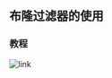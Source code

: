 ## 布隆过滤器的使用

### 教程

![link](https://www.bilibili.com/video/BV1ov4y1R7Jq/?spm_id_from=333.337.search-card.all.click&vd_source=8553ef74ced84af3d7f8164ceed85a8a)